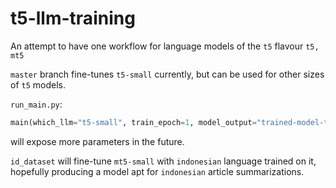 # t5-llm-training
An attempt to have one workflow for language models of the `t5` flavour `t5, mt5`

`master` branch fine-tunes `t5-small` currently, but can be used for other sizes of `t5` models.

`run_main.py`:
```py
main(which_llm="t5-small", train_epoch=1, model_output="trained-model-t5-small-test1")
```
will expose more parameters in the future.

`id_dataset` will fine-tune `mt5-small` with `indonesian` language trained on it, 
hopefully producing a model apt for `indonesian` article summarizations.